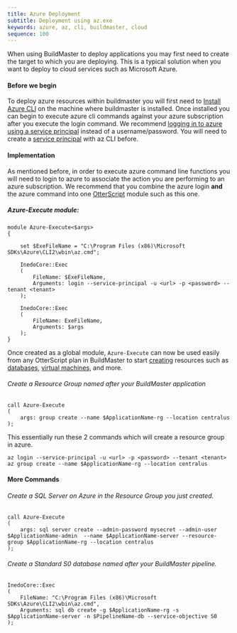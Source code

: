 ```yaml
---
title: Azure Deployment
subtitle: Deployment using az.exe
keywords: azure, az, cli, buildmaster, cloud
sequence: 100
---
```



When using BuildMaster to deploy applications you may first need to create the target to which you are deploying. This is a typical solution when you want to deploy to cloud services such as Microsoft Azure. 


#### Before we begin
To deploy azure resources within buildmaster you will first need to 
[Install Azure CLI](https://docs.microsoft.com/en-us/cli/azure/install-azure-cli-windows?view=azure-cli-latest) on the machine where buildmaster is installed. Once installed you can begin to execute azure cli commands against your azure subscription after you execute the login command. We recommend [logging in to azure using a service principal](https://docs.microsoft.com/en-us/cli/azure/authenticate-azure-cli?view=azure-cli-latest#sign-in-with-a-service-principal) instead of a username/password.  You will need to create a [service principal](https://docs.microsoft.com/en-us/cli/azure/create-an-azure-service-principal-azure-cli?view=azure-cli-latest) with az CLI before.


#### Implementation

As mentioned before, in order to execute azure command line functions you will need to login to azure to associate the action you are performing to an azure subscription. We recommend that you combine the azure login **and** the azure command into one [OtterScript](https://inedo.com/support/documentation/otter/reference/otter-script) module such as this one. 


##### Azure-Execute module:
```
module Azure-Execute<$args>
{

    set $ExeFileName = "C:\Program Files (x86)\Microsoft SDKs\Azure\CLI2\wbin\az.cmd";

    InedoCore::Exec
    (
        FileName: $ExeFileName,
        Arguments: login --service-principal -u <url> -p <password> --tenant <tenant>
    );

    InedoCore::Exec
    (
        FileName: ExeFileName,
        Arguments: $args
    );
}
```

Once created as a global module, `Azure-Execute` can now be used easily from any OtterScript plan in BuildMaster to start [creating](https://docs.microsoft.com/en-us/azure-stack/user/azure-stack-quick-create-vm-windows-cli) resources such as [databases](https://docs.microsoft.com/en-us/cli/azure/sql/db?view=azure-cli-latest#az-sql-db-create), [virtual machines](https://docs.microsoft.com/en-us/azure-stack/user/azure-stack-quick-create-vm-windows-cli), and more. 


###### Create a Resource Group named after your BuildMaster application
```
call Azure-Execute
(
    args: group create --name $ApplicationName-rg --location centralus
);
```

This essentially run these 2 commands which will create a resource group in azure.
```
az login --service-principal -u <url> -p <password> --tenant <tenant>
az group create --name $ApplicationName-rg --location centralus
```

#### More Commands

###### Create a SQL Server on Azure in the Resource Group you just created.
```
call Azure-Execute
(
    args: sql server create --admin-password mysecret --admin-user $ApplicationName-admin  --name $ApplicationName-server --resource-group $ApplicationName-rg --location centralus 
);
```

###### Create a Standard S0 database named after your BuildMaster pipeline.
``` 
InedoCore::Exec
(
    FileName: "C:\Program Files (x86)\Microsoft SDKs\Azure\CLI2\wbin\az.cmd",
    Arguments: sql db create -g $ApplicationName-rg -s $ApplicationName-server -n $PipelineName-db --service-objective S0
);
```




